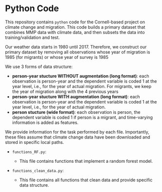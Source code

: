 # Python Code

This repository contains `python` code for the Cornell-based project on climate change and migration. This code builds a primary dataset that combines MMP data with climate data, and then subsets the data into training/validation and test.

Our weather data starts in 1980 until 2017. Therefore, we construct our primary dataset by removing all observations whose year of migration is 1985 (for migrants) or whose year of survey is 1985   

We use 3 forms of data structure:
  - **person-year stucture WITHOUT augmentation (long format)**: each observation is person-year and the dependent variable is coded 1 at the year level, i.e., for the year of actual migration. For migrants, we keep the year of migration along with the 4 previous years
  - **person-year stucture WITH augmentation (long format)**: each observation is person-year and the dependent variable is coded 1 at the year level, i.e., for the year of actual migration.
  - **person stucture (wide format)**: each observation is person, the dependent variable is coded 1 if person is a migrant, and time-varying information is added as features.


We provide information for the task performed by each file. Importantly, these files assume that climate change data have been downloaded and stored in specific local paths.

- `functions_RF.py`:
  * This file contains functions that implement a random forest model.

- `functions_clean_data.py`:
  * This file contains all functions that clean data and provide specific data structure.
